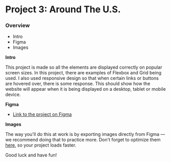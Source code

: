 # Project 3: Around The U.S.

### Overview

- Intro
- Figma
- Images

**Intro**

This project is made so all the elements are displayed correctly on popular screen sizes.
In this project, there are examples of Flexbox and Grid being used. I also used responsive design so that when certain links or buttons are hovered over, there is some response. This should show how the website will appear when it is being displayed on a desktop, tablet or mobile device.

**Figma**

- [Link to the project on Figma](https://www.figma.com/file/ii4xxsJ0ghevUOcssTlHZv/Sprint-3%3A-Around-the-US?node-id=0%3A1)

**Images**

The way you'll do this at work is by exporting images directly from Figma — we recommend doing that to practice more. Don't forget to optimize them [here](https://tinypng.com/), so your project loads faster.

Good luck and have fun!
